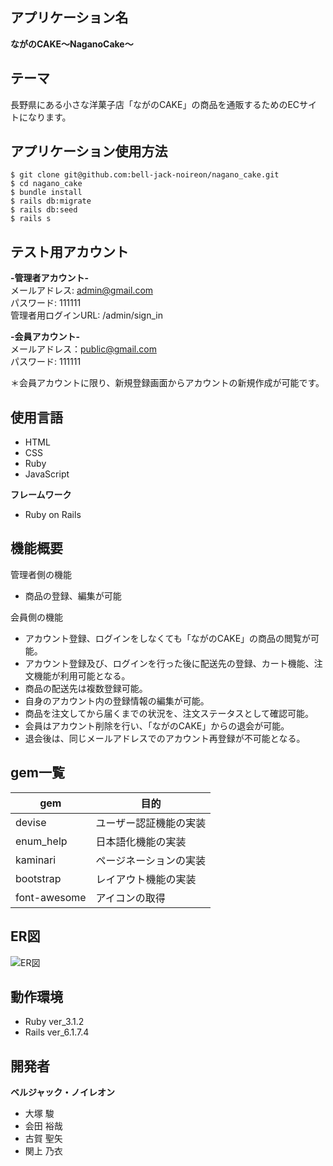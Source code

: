 ## アプリケーション名

**ながのCAKE～NaganoCake～**

## テーマ

 長野県にある小さな洋菓子店「ながのCAKE」の商品を通販するためのECサイトになります。

## アプリケーション使用方法
```
$ git clone git@github.com:bell-jack-noireon/nagano_cake.git
$ cd nagano_cake
$ bundle install
$ rails db:migrate
$ rails db:seed
$ rails s
```
## テスト用アカウント

**-管理者アカウント-**<br>
メールアドレス: admin@gmail.com<br>
パスワード: 111111<br>
管理者用ログインURL: /admin/sign_in


**-会員アカウント-**<br>
メールアドレス：public@gmail.com<br>
パスワード: 111111<br>

＊会員アカウントに限り、新規登録画面からアカウントの新規作成が可能です。

## 使用言語
- HTML
- CSS
- Ruby
- JavaScript

**フレームワーク**
- Ruby on Rails

## 機能概要

管理者側の機能
- 商品の登録、編集が可能

会員側の機能
- アカウント登録、ログインをしなくても「ながのCAKE」の商品の閲覧が可能。
- アカウント登録及び、ログインを行った後に配送先の登録、カート機能、注文機能が利用可能となる。
- 商品の配送先は複数登録可能。
- 自身のアカウント内の登録情報の編集が可能。
- 商品を注文してから届くまでの状況を、注文ステータスとして確認可能。
- 会員はアカウント削除を行い、「ながのCAKE」からの退会が可能。
- 退会後は、同じメールアドレスでのアカウント再登録が不可能となる。


## gem一覧

| gem | 目的 |
----  | ----
|devise| ユーザー認証機能の実装 |
|enum_help| 日本語化機能の実装 |
|kaminari| ページネーションの実装 |
|bootstrap| レイアウト機能の実装 |
|font-awesome| アイコンの取得 |

## ER図
![ER図](ER図.jpg)

## 動作環境
- Ruby ver_3.1.2
- Rails ver_6.1.7.4

## 開発者
**ベルジャック・ノイレオン**
- 大塚 駿
- 会田 裕哉
- 古賀 聖矢
- 関上 乃衣
